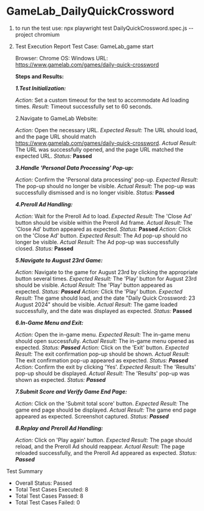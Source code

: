 ﻿# GameLab_DailyQuickCrossword
1) to run the test use: npx playwright test DailyQuickCrossword.spec.js --project chromium



2) Test Execution Report
   Test Case: GameLab_game start
   
      Browser: Chrome
      OS: Windows
      URL: https://www.gamelab.com/games/daily-quick-crossword

   **Steps and Results:**
   
   ***1.Test Initialization:***
      
   *Action:* Set a custom timeout for the test to accommodate Ad loading times.
   *Result:* Timeout successfully set to 60 seconds.
   
   2.Navigate to GameLab Website:
   
   *Action:* Open the necessary URL.
   *Expected Result:* The URL should load, and the page URL should match https://www.gamelab.com/games/daily-quick-crossword.
   *Actual Result:* The URL was successfully opened, and the page URL matched the expected URL. 
   *Status:* **Passed**
   
   ***3.Handle 'Personal Data Processing' Pop-up:***
   
   *Action:* Confirm the 'Personal data processing' pop-up.
   *Expected Result:* The pop-up should no longer be visible.
   *Actual Result:* The pop-up was successfully dismissed and is no longer visible.
   *Status:* **Passed**
   
   ***4.Preroll Ad Handling:***
   
   *Action:* Wait for the Preroll Ad to load.
   *Expected Result:* The 'Close Ad' button should be visible within the Preroll Ad frame.
   *Actual Result:* The 'Close Ad' button appeared as expected.
   *Status:* **Passed**
   *Action:* Click on the 'Close Ad' button.
   *Expected Result:* The Ad pop-up should no longer be visible.
   *Actual Result:* The Ad pop-up was successfully closed.
   *Status:* **Passed**
   
   ***5.Navigate to August 23rd Game:***
   
   *Action:* Navigate to the game for August 23rd by clicking the appropriate button several times.
   *Expected Result:* The 'Play' button for August 23rd should be visible.
   *Actual Result:* The 'Play' button appeared as expected.
   *Status:* ***Passed***
   *Action:* Click the 'Play' button.
   *Expected Result:* The game should load, and the date "Daily Quick Crossword: 23 August 2024" should be visible.
   *Actual Result:* The game loaded successfully, and the date was displayed as expected.
   *Status:* **Passed**
   
   ***6.In-Game Menu and Exit:***
   
   *Action:* Open the in-game menu.
   *Expected Result:* The in-game menu should open successfully.
   *Actual Result:* The in-game menu opened as expected.
   *Status:* ***Passed***
   *Action:* Click on the 'Exit' button.
   *Expected Result:* The exit confirmation pop-up should be shown.
   *Actual Result:* The exit confirmation pop-up appeared as expected.
   *Status:* ***Passed***
   *Action:* Confirm the exit by clicking 'Yes'.
   *Expected Result:* The 'Results' pop-up should be displayed.
   *Actual Result:* The 'Results' pop-up was shown as expected.
   *Status:* ***Passed***
   
   ***7.Submit Score and Verify Game End Page:***
   
   *Action:* Click on the 'Submit total score' button.
   *Expected Result:* The game end page should be displayed.
   *Actual Result:* The game end page appeared as expected. Screenshot captured.
   *Status:* ***Passed***
   
   ***8.Replay and Preroll Ad Handling:***
   
   *Action:* Click on 'Play again' button.
   *Expected Result:* The page should reload, and the Preroll Ad should reappear.
   *Actual Result:* The page reloaded successfully, and the Preroll Ad appeared as expected.
   *Status:* ***Passed***

Test Summary
- Overall Status: Passed
- Total Test Cases Executed: 8
- Total Test Cases Passed: 8
- Total Test Cases Failed: 0
